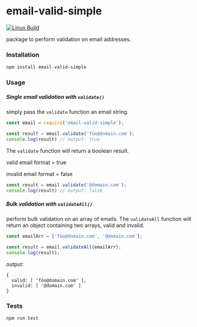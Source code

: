 # email-valid-simple

[![Linux Build][ci-image]][ci-url]
<!-- to be used when/if numbers are respectable[![NPM Version][npm-image]][npm-url] [![NPM Downloads][downloads-image]][downloads-url]-->

package to perform validation on email addresses.

### Installation

```bash
npm install email-valid-simple
```
### Usage

##### Single email validation with `validate()`

simply pass the `validate` function an email string.

```javascript
const email = require('email-valid-simple');

const result = email.validate('föo@domain.com');
console.log(result) // output: true
```

The `validate` function will return a boolean result.

valid email format = true

invalid email format = false

```javascript
const result = email.validate('@domain.com');
console.log(result) // output: false
```

##### Bulk validation with `validateAll()`

perform bulk validation on an array of emails.
The `validateAll` function will return an object containing two arrays, valid and invalid.

```javascript
const emailArr = ['föo@domain.com', '@domain.com'];

const result = email.validateAll(emailArr);
console.log(result);
```
output:

```
{
  valid: [ 'föo@domain.com' ],
  invalid: [ '@domain.com' ]
}
```

### Tests

```javascript
npm run test
```



[ci-image]: https://img.shields.io/github/workflow/status/markogrady1/email-valid-simple/nodejs/master.svg?label=build
[ci-url]: https://github.com/markogrady1/email-valid-simple/actions?query=workflow%3Anodejs
[npm-image]: https://img.shields.io/npm/v/email-valid-simple.svg
[npm-url]: https://npmjs.org/package/email-valid
[downloads-image]: https://img.shields.io/npm/dm/email-valid-simple.svg
[downloads-url]: https://npmcharts.com/compare/email-valid-simple?minimal=true